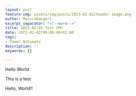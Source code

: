 ```yaml
---
layout: post
feature-img: assets/img/posts/2023-02-02/header-image.png
author: MarvinBangert
excerpt_separator: "<!--more-->"
title: 2023-02-02-Test CMS
date: 2023-02-02T00:00:00+01:00
tags:
- Power Automate
description: ''
keywords: []

---
```

Hello World

This is a test

<!--more-->

Hello, World!!